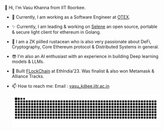 👋 Hi, I'm Vasu Khanna from IIT Roorkee.
- 🌱 Currently, I am working as a Software Engineer at [OTEX](https://otex.tools/).
- ✨ Currently, I am leading & working on [Selene](https://github.com/BlocSoc-iitr/selene/tree/dev) an open source, portable & secure light client for ethereum in Golang.
- 🌟 I am a ZK piilled rustacean who is also very passionate about DeFi, Cryptography, Core Ethereum protocol & Distributed Systems in general.
- 😎 I'm also an AI enthusiast with an experience in building Deep learning models & LLMs.
- 🥇 Built [FLockChain](https://github.com/BlocSoc-iitr/FLockChain) at EthIndia'23. Was finalist & also won Metamask & Alliance Tracks.
- 📫 How to reach me:
        Email : vasu_k@ee.iitr.ac.in


    ![Snake animation](https://github.com/star-gazer111/star-gazer111/blob/output/github-contribution-grid-snake.svg)


<!--
**VasuK111/VasuK111** is a ✨ _special_ ✨ repository because its `README.md` (this file) appears on your GitHub profile.

